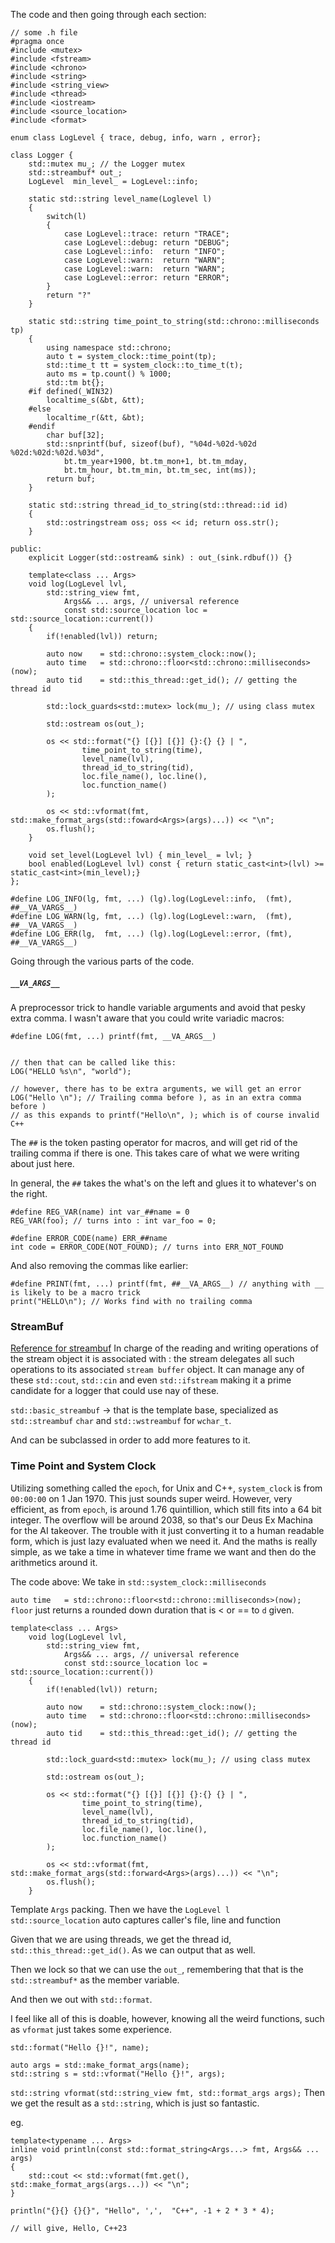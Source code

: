 The code and then going through each section: 
```
// some .h file
#pragma once
#include <mutex>
#include <fstream>
#include <chrono>
#include <string>
#include <string_view>
#include <thread>
#include <iostream>
#include <source_location>
#include <format> 

enum class LogLevel { trace, debug, info, warn , error};

class Logger { 
	std::mutex mu_; // the Logger mutex
	std::streambuf* out_;
	LogLevel  min_level_ = LogLevel::info;

	static std::string level_name(Loglevel l) 
	{ 
		switch(l)
		{ 
			case LogLevel::trace: return "TRACE";
			case LogLevel::debug: return "DEBUG";
			case LogLevel::info:  return "INFO";
			case LogLevel::warn:  return "WARN";
			case LogLevel::warn:  return "WARN";
			case LogLevel::error: return "ERROR";
		}
		return "?"
	}

	static std::string time_point_to_string(std::chrono::milliseconds tp)
	{ 
		using namespace std::chrono; 
		auto t = system_clock::time_point(tp);
		std::time_t tt = system_clock::to_time_t(t);
		auto ms = tp.count() % 1000;
		std::tm bt{};
	#if defined(_WIN32)
		localtime_s(&bt, &tt);
	#else
		localtime_r(&tt, &bt); 
	#endif
		char buf[32];
		std::snprintf(buf, sizeof(buf), "%04d-%02d-%02d %02d:%02d:%02d.%03d", 
			bt.tm_year+1900, bt.tm_mon+1, bt.tm_mday, 
			bt.tm_hour, bt.tm_min, bt.tm_sec, int(ms));
		return buf;
	}
	
	static std::string thread_id_to_string(std::thread::id id)
	{ 
		std::ostringstream oss; oss << id; return oss.str();
	}

public: 
	explicit Logger(std::ostream& sink) : out_(sink.rdbuf()) {}

	template<class ... Args> 
	void log(LogLevel lvl, 
		std::string_view fmt, 
			Args&& ... args, // universal reference
			const std::source_location loc = std::source_location::current())
	{ 
		if(!enabled(lvl)) return;
		
		auto now    = std::chrono::system_clock::now();
		auto time   = std::chrono::floor<std::chrono::milliseconds>(now);
		auto tid    = std::this_thread::get_id(); // getting the thread id

		std::lock_guards<std::mutex> lock(mu_); // using class mutex

		std::ostream os(out_);

		os << std::format("{} [{}] [{}] {}:{} {} | ", 
				time_point_to_string(time), 
				level_name(lvl),
				thread_id_to_string(tid),
				loc.file_name(), loc.line(), 
				loc.function_name()
		);

		os << std::vformat(fmt, std::make_format_args(std::foward<Args>(args)...)) << "\n";
		os.flush();
	}
	
	void set_level(LogLevel lvl) { min_level_ = lvl; }
	bool enabled(LogLevel lvl) const { return static_cast<int>(lvl) >= static_cast<int>(min_level);}
};

#define LOG_INFO(lg, fmt, ...) (lg).log(LogLevel::info,  (fmt), ##__VA_VARGS__)
#define LOG_WARN(lg, fmt, ...) (lg).log(LogLevel::warn,  (fmt), ##__VA_VARGS__)
#define LOG_ERR(lg,  fmt, ...) (lg).log(LogLevel::error, (fmt), ##__VA_VARGS__)
```

Going through the various parts of the code.
##### `__VA_ARGS__`
A preprocessor trick to handle variable arguments and avoid that pesky extra comma. 
I wasn't aware that you could write variadic macros:
```
#define LOG(fmt, ...) printf(fmt, __VA_ARGS__)


// then that can be called like this: 
LOG("HELLO %s\n", "world");

// however, there has to be extra arguments, we will get an error
LOG("Hello \n"); // Trailing comma before ), as in an extra comma before )
// as this expands to printf("Hello\n", ); which is of course invalid C++
```

The `##` is the token pasting operator for macros, and will get rid of the trailing comma if there is one.
This takes care of what we were writing about just here. 

In general, the `##` takes the what's on the left and glues it to whatever's on the right. 
```
#define REG_VAR(name) int var_##name = 0
REG_VAR(foo); // turns into : int var_foo = 0;
```

```
#define ERROR_CODE(name) ERR_##name
int code = ERROR_CODE(NOT_FOUND); // turns into ERR_NOT_FOUND
```
And also removing the commas like earlier: 
```
#define PRINT(fmt, ...) printf(fmt, ##__VA_ARGS__) // anything with __ is likely to be a macro trick
print("HELLO\n"); // Works find with no trailing comma
```

### StreamBuf
[Reference for streambuf](https://cplusplus.com/reference/streambuf/streambuf/)
In charge of the reading and writing operations of the stream object it is associated with : the stream delegates all such operations to its associated `stream buffer` object. 
It can manage any of these `std::cout`, `std::cin` and even `std::ifstream` making it a prime candidate for a logger that could use nay of these. 

`std::basic_streambuf` -> that is the template base, specialized as `std::streambuf` `char` and `std::wstreambuf` for `wchar_t`. 

And can be subclassed in order to add more features to it. 

### Time Point and System Clock
Utilizing something called the `epoch`, for Unix and C++, `system_clock` is from `00:00:00` on 1 Jan 1970. 
This just sounds super weird. 
However, very efficient, as from `epoch`, is around 1.76 quintillion, which still fits into a 64 bit integer. 
The overflow will be around 2038, so that's our Deus Ex Machina for the AI takeover. 
The trouble with it just converting it to a human readable form, which is just lazy evaluated when we need it. 
And the maths is really simple, as we take a time in whatever time frame we want and then do the arithmetics around it. 

The code above: 
We take in `std::system_clock::milliseconds`

`auto time   = std::chrono::floor<std::chrono::milliseconds>(now);`
`floor` just returns a rounded down duration that is < or == to `d` given. 


```
template<class ... Args> 
	void log(LogLevel lvl, 
		std::string_view fmt, 
			Args&& ... args, // universal reference
			const std::source_location loc = std::source_location::current())
	{ 
		if(!enabled(lvl)) return;
		
		auto now    = std::chrono::system_clock::now();
		auto time   = std::chrono::floor<std::chrono::milliseconds>(now);
		auto tid    = std::this_thread::get_id(); // getting the thread id

		std::lock_guard<std::mutex> lock(mu_); // using class mutex

		std::ostream os(out_);

		os << std::format("{} [{}] [{}] {}:{} {} | ", 
				time_point_to_string(time), 
				level_name(lvl),
				thread_id_to_string(tid),
				loc.file_name(), loc.line(), 
				loc.function_name()
		);

		os << std::vformat(fmt, std::make_format_args(std::forward<Args>(args)...)) << "\n";
		os.flush();
	}
```

Template `Args` packing. 
Then we have the `LogLevel l`  
`std::source_location` auto captures caller's file, line and function

Given that we are using threads, we get the thread id, `std::this_thread::get_id()`. 
As we can output that as well. 

Then we lock so that we can use the `out_`, remembering that that is the `std::streambuf*` as the member variable. 

And then we out with `std::format`. 

I feel like all of this is doable, however, knowing all the weird functions, such as `vformat` just takes some experience.

```
std::format("Hello {}!", name);

auto args = std::make_format_args(name);
std::string s = std::vformat("Hello {}!", args);
```
`std::string vformat(std::string_view fmt, std::format_args args);`
Then we get the result as a `std::string`, which is just so fantastic. 

eg. 
```
template<typename ... Args> 
inline void println(const std::format_string<Args...> fmt, Args&& ... args)
{ 
	std::cout << std::vformat(fmt.get(), std::make_format_args(args...)) << "\n";
}

println("{}{} {}{}", "Hello", ',',  "C++", -1 + 2 * 3 * 4);

// will give, Hello, C++23
```

